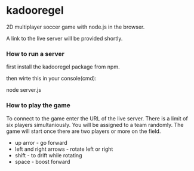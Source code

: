 # kadooregel
2D multiplayer soccer game with node.js in the browser.

A link to the live server will be provided shortly.

### How to run a server

first install the kadooregel package from npm.

then wirte this in your console(cmd):

node server.js

### How to play the game

To connect to the game enter the URL of the live server.
There is a limit of six players simultaniously. You will be assigned to a team randomly.
The game will start once there are two players or more on the field.

* up arror - go forward
* left and right arrows - rotate left or right
* shift - to drift while rotating
* space - boost forward
